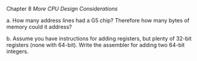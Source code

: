 Chapter 8 _More CPU Design Considerations_

a. How many address lines had a G5 chip? Therefore how many bytes of memory could it address?

b. Assume you have instructions for adding registers, but plenty of 32-bit registers (none with 64-bit). Write the assembler for adding two 64-bit integers.